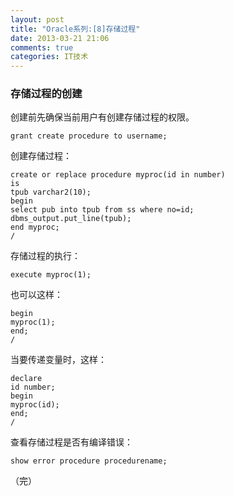 ```yaml
---
layout: post
title: "Oracle系列:[8]存储过程"
date: 2013-03-21 21:06
comments: true
categories: IT技术
---
```

### 存储过程的创建
创建前先确保当前用户有创建存储过程的权限。

```
grant create procedure to username;
```

创建存储过程：

```
create or replace procedure myproc(id in number)
is
tpub varchar2(10);
begin
select pub into tpub from ss where no=id;
dbms_output.put_line(tpub);
end myproc;
/
```

<!-- more -->

存储过程的执行：

```
execute myproc(1);
```

也可以这样：

```
begin
myproc(1);
end;
/
```

当要传递变量时，这样：

```
declare
id number;
begin
myproc(id);
end;
/
```

查看存储过程是否有编译错误：

```
show error procedure procedurename;
```

（完）
